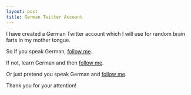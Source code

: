 ```yaml
---
layout: post
title: German Twitter Account
---
```


I have created a German Twitter account which I will use for random brain farts in my mother tongue. 

So if you speak German, [follow me](https://twitter.com/lolnein_de). 

If not, learn German and then [follow me](https://twitter.com/lolnein_de). 

Or just pretend you speak German and [follow me](https://twitter.com/lolnein_de).


Thank you for your attention!